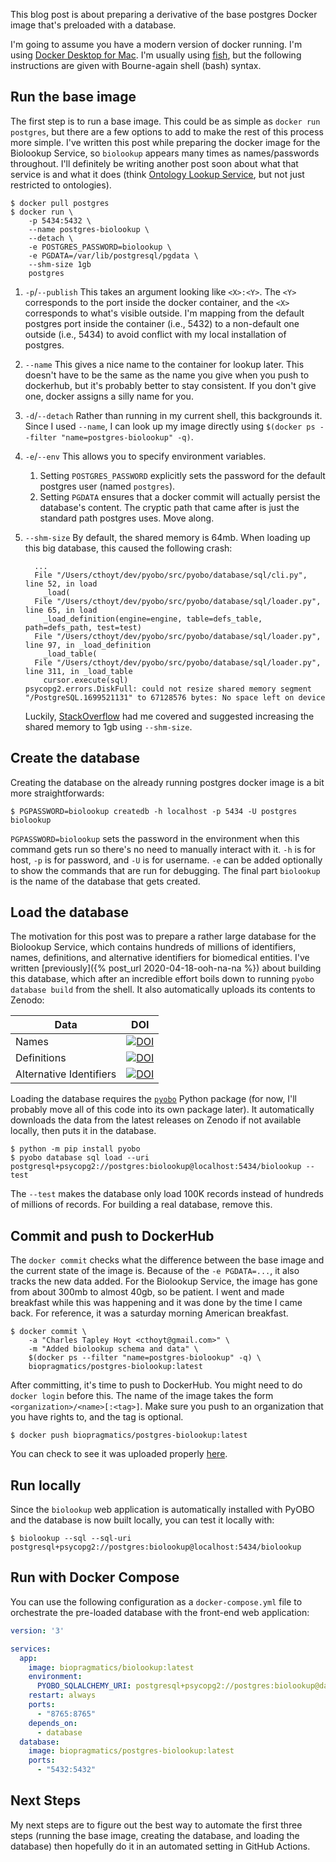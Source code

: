 This blog post is about preparing a derivative of the base postgres Docker image that's preloaded
with a database.

I'm going to assume you have a modern version of docker running. I'm using
[Docker Desktop for Mac](https://hub.docker.com/editions/community/docker-ce-desktop-mac/). I'm
usually using [fish](https://fishshell.com/), but the following instructions are given with
Bourne-again shell (bash) syntax.

## Run the base image

The first step is to run a base image. This could be as simple as `docker run postgres`, but there
are a few options to add to make the rest of this process more simple. I've written this post while
preparing the docker image for the Biolookup Service, so `biolookup` appears many times as
names/passwords throughout. I'll definitely be writing another post soon about what that service is
and what it does (think [Ontology Lookup Service](https://www.ebi.ac.uk/ols/index), but not just
restricted to ontologies).

```shell
$ docker pull postgres
$ docker run \
    -p 5434:5432 \
    --name postgres-biolookup \
    --detach \
    -e POSTGRES_PASSWORD=biolookup \
    -e PGDATA=/var/lib/postgresql/pgdata \
    --shm-size 1gb
    postgres
```

1. `-p`/`--publish` This takes an argument looking like `<X>:<Y>`. The `<Y>` corresponds to the port
   inside the docker container, and the `<X>` corresponds to what's visible outside. I'm mapping
   from the default postgres port inside the container (i.e., 5432) to a non-default one outside
   (i.e., 5434) to avoid conflict with my local installation of postgres.
3. `--name` This gives a nice name to the container for lookup later. This doesn't have to be the
   same as the name you give when you push to dockerhub, but it's probably better to stay
   consistent. If you don't give one, docker assigns a silly name for you.
4. `-d`/`--detach` Rather than running in my current shell, this backgrounds it. Since I
   used `--name`, I can look up my image directly
   using `$(docker ps --filter "name=postgres-biolookup" -q)`.
5. `-e`/`--env` This allows you to specify environment variables.
    1. Setting `POSTGRES_PASSWORD` explicitly sets the password for the default postgres user
       (named `postgres`).
    3. Setting `PGDATA` ensures that a docker commit will actually persist the database's content.
       The cryptic path that came after is just the standard path postgres uses. Move along.
6. `--shm-size` By default, the shared memory is 64mb. When loading up this big database, this
   caused the following crash:

   ```python-traceback
     ...
     File "/Users/cthoyt/dev/pyobo/src/pyobo/database/sql/cli.py", line 52, in load
       _load(
     File "/Users/cthoyt/dev/pyobo/src/pyobo/database/sql/loader.py", line 65, in load
       _load_definition(engine=engine, table=defs_table, path=defs_path, test=test)
     File "/Users/cthoyt/dev/pyobo/src/pyobo/database/sql/loader.py", line 97, in _load_definition
       _load_table(
     File "/Users/cthoyt/dev/pyobo/src/pyobo/database/sql/loader.py", line 311, in _load_table
       cursor.execute(sql)
   psycopg2.errors.DiskFull: could not resize shared memory segment "/PostgreSQL.1699521131" to 67128576 bytes: No space left on device
   ```

   Luckily, [StackOverflow](https://stackoverflow.com/questions/56751565/pq-could-not-resize-shared-memory-segment-no-space-left-on-device)
   had me covered and suggested increasing the shared memory to 1gb using `--shm-size`.

## Create the database

Creating the database on the already running postgres docker image is a bit more straightforwards:

```shell
$ PGPASSWORD=biolookup createdb -h localhost -p 5434 -U postgres biolookup
```

`PGPASSWORD=biolookup` sets the password in the environment when this command gets run so there's no
need to manually interact with it. `-h` is for host, `-p` is for password, and `-U` is for
username. `-e` can be added optionally to show the commands that are run for debugging. The final
part `biolookup` is the name of the database that gets created.

## Load the database

The motivation for this post was to prepare a rather large database for the Biolookup Service, which
contains hundreds of millions of identifiers, names, definitions, and alternative identifiers for
biomedical entities. I've written [previously]({% post_url 2020-04-18-ooh-na-na %}) about building
this database, which after an incredible effort boils down to running
`pyobo database build` from the shell. It also automatically uploads its contents to Zenodo:

| Data                    | DOI                                                                                                       |
|-------------------------|-----------------------------------------------------------------------------------------------------------|
| Names                   | [![DOI](https://zenodo.org/badge/DOI/10.5281/zenodo.4660694.svg)](https://doi.org/10.5281/zenodo.4660694) |
| Definitions             | [![DOI](https://zenodo.org/badge/DOI/10.5281/zenodo.4662925.svg)](https://doi.org/10.5281/zenodo.4662925) |
| Alternative Identifiers | [![DOI](https://zenodo.org/badge/DOI/10.5281/zenodo.4661368.svg)](https://doi.org/10.5281/zenodo.4661368) |

Loading the database requires the [`pyobo`](https://github.com/pyobo/pyobo) Python package
(for now, I'll probably move all of this code into its own package later). It automatically
downloads the data from the latest releases on Zenodo if not available locally, then puts it in the
database.

```shell
$ python -m pip install pyobo
$ pyobo database sql load --uri postgresql+psycopg2://postgres:biolookup@localhost:5434/biolookup --test
```

The `--test` makes the database only load 100K records instead of hundreds of millions of records.
For building a real database, remove this.

## Commit and push to DockerHub

The `docker commit` checks what the difference between the base image and the current state of the
image is. Because of the `-e PGDATA=...`, it also tracks the new data added. For the Biolookup
Service, the image has gone from about 300mb to almost 40gb, so be patient. I went and made
breakfast while this was happening and it was done by the time I came back. For reference, it was a
saturday morning American breakfast.

```shell
$ docker commit \
    -a "Charles Tapley Hoyt <cthoyt@gmail.com>" \
    -m "Added biolookup schema and data" \
    $(docker ps --filter "name=postgres-biolookup" -q) \
    biopragmatics/postgres-biolookup:latest
```

After committing, it's time to push to DockerHub. You might need to do `docker login` before this.
The name of the image takes the form `<organization>/<name>[:<tag>]`. Make sure you push to an
organization that you have rights to, and the tag is optional.

```shell
$ docker push biopragmatics/postgres-biolookup:latest
```

You can check to see it was uploaded
properly [here](https://hub.docker.com/repository/docker/biopragmatics/postgres-biolookup).

## Run locally

Since the `biolookup` web application is automatically installed with PyOBO and the database is now
built locally, you can test it locally with:

```shell
$ biolookup --sql --sql-uri postgresql+psycopg2://postgres:biolookup@localhost:5434/biolookup
```

## Run with Docker Compose

You can use the following configuration as a `docker-compose.yml` file to orchestrate the pre-loaded
database with the front-end web application:

```yaml
version: '3'

services:
  app:
    image: biopragmatics/biolookup:latest
    environment:
      PYOBO_SQLALCHEMY_URI: postgresql+psycopg2://postgres:biolookup@database/biolookup
    restart: always
    ports:
      - "8765:8765"
    depends_on:
      - database
  database:
    image: biopragmatics/postgres-biolookup:latest
    ports:
      - "5432:5432"
```

## Next Steps

My next steps are to figure out the best way to automate the first three steps (running the base
image, creating the database, and loading the database) then hopefully do it in an automated setting
in GitHub Actions.
